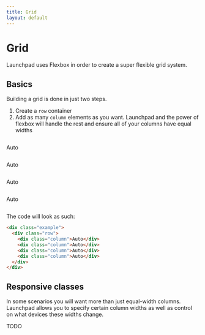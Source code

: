 ```yaml
---
title: Grid
layout: default
---
```


# Grid

Launchpad uses Flexbox in order to create a super flexible grid system.

## Basics
Building a grid is done in just two steps.
1. Create a `row` container
2. Add as many `column` elements as you want.
Launchpad and the power of flexbox will handle the rest and ensure all of your columns have equal widths

<div class="example">
  <div class="row">
    <div class="column"><p>Auto</p></div>
    <div class="column"><p>Auto</p></div>
    <div class="column"><p>Auto</p></div>
    <div class="column"><p>Auto</p></div>
  </div>
</div>

The code will look as such:

```html
<div class="example">
  <div class="row">
    <div class="column">Auto</div>
    <div class="column">Auto</div>
    <div class="column">Auto</div>
    <div class="column">Auto</div>
  </div>
</div>
```

## Responsive classes

In some scenarios you will want more than just equal-width columns. Launchpad allows you to specify certain column widths as well as control on what devices these widths change.

TODO